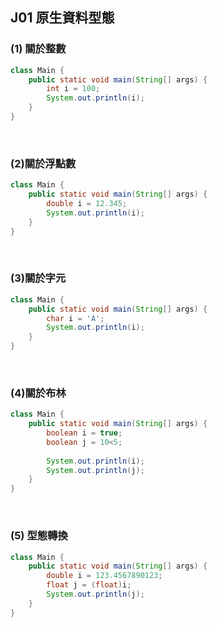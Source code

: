 ## J01 原生資料型態


### (1) 關於整數

```java
class Main {
    public static void main(String[] args) {
        int i = 100;
        System.out.println(i);
    }
}
```

<br/>

### (2)關於浮點數

```java
class Main {
    public static void main(String[] args) {
        double i = 12.345;
        System.out.println(i);
    }
}
```

<br/>

### (3)關於字元

```java
class Main {
    public static void main(String[] args) {
        char i = 'A';
        System.out.println(i);
    }
}
```

<br/>

### (4)關於布林

```java
class Main {
    public static void main(String[] args) {
        boolean i = true;
        boolean j = 10<5;
        
        System.out.println(i);
        System.out.println(j);
    }
}
```

<br/>

### (5) 型態轉換

```java
class Main {
    public static void main(String[] args) {
        double i = 123.4567890123;
        float j = (float)i;
        System.out.println(j);
    }
}
```

